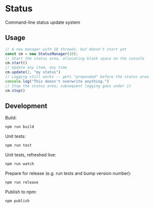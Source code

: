# Status

Command-line status update system

## Usage

```typescript
// A new manager with 10 threads, but doesn't start yet
const cm = new StatusManager(10);
// Start the status area, allocating blank space on the console
cm.start()
// Update any item, any time
cm.update(2, "my status")
// Logging still works -- gets "prepended" before the status area
console.log("This doesn't overwrite anything.")
// Stop the status area; subsequent logging goes under it
cm.stop()
```

## Development

Build:

```bash
npm run build
```

Unit tests:

```bash
npm run test
```

Unit tests, refreshed live:

```bash
npm run watch
```

Prepare for release (e.g. run tests and bump version number):

```bash
npm run release
```

Publish to npm:

```bash
npm publish
```
